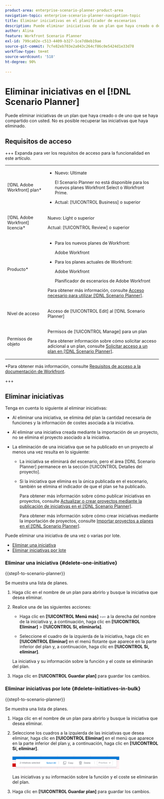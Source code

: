 ```yaml
---
product-area: enterprise-scenario-planner-product-area
navigation-topic: enterprise-scenario-planner-navigation-topic
title: Eliminar iniciativas en el planificador de escenarios
description: Puede eliminar iniciativas de un plan que haya creado o de uno que se haya compartido con usted. No es posible recuperar las iniciativas que haya eliminado.
author: Alina
feature: Workfront Scenario Planner
exl-id: 799ca02e-c513-4409-b327-1ce7d8eb19ae
source-git-commit: 7cfe82eb703e2a043c264cf86c0e5424d1e33d78
workflow-type: tm+mt
source-wordcount: '518'
ht-degree: 90%

---
```


# Eliminar iniciativas en el [!DNL Scenario Planner]

Puede eliminar iniciativas de un plan que haya creado o de uno que se haya compartido con usted. No es posible recuperar las iniciativas que haya eliminado.

## Requisitos de acceso

+++ Expanda para ver los requisitos de acceso para la funcionalidad en este artículo.

<table style="table-layout:auto"> 
 <col> 
 <col> 
 <tbody> 
  <tr> 
   <td> <p>[!DNL Adobe Workfront] plan*</p> </td> 
   <td> <ul></li>
   <li><p>Nuevo: Ultimate </p></li>
   <p>El Scenario Planner no está disponible para los nuevos planes Workfront Select o Workfront Prime. </p>
   <li><p>Actual: [!UICONTROL Business] o superior</p></ul>
   </td> 
  </tr> 
  <tr> 
   <td> <p>[!DNL Adobe Workfront] licencia*</p> </td> 
   <td> <p>Nuevo: Light o superior</p> 
   <p>Actual: [!UICONTROL Review] o superior</p> </td> 
  </tr> 
  <tr> 
   <td>Producto* </td> 
   <td> <ul><li><p>Para los nuevos planes de Workfront:</p><p> Adobe Workfront</li></p>
   <li><p>Para los planes actuales de Workfront: </p>
   <p>Adobe Workfront</p> <p>Planificador de escenarios de Adobe Workfront</p></li></ul>

<p>Para obtener más información, consulte <a href="../scenario-planner/access-needed-to-use-sp.md" class="MCXref xref">Acceso necesario para utilizar [!DNL Scenario Planner]</a>. </p> </td> 
  </tr> 
  <tr data-mc-conditions=""> 
   <td>Nivel de acceso </td> 
   <td> <p>Acceso de [!UICONTROL Edit] al [!DNL Scenario Planner]</p> </td> 
  </tr> 
  <tr data-mc-conditions=""> 
   <td> <p>Permisos de objeto </p> </td> 
   <td> <p>Permisos de [!UICONTROL Manage] para un plan</p> <p>Para obtener información sobre cómo solicitar acceso adicional a un plan, consulte <a href="../scenario-planner/request-access-to-plan.md" class="MCXref xref">Solicitar acceso a un plan en [!DNL Scenario Planner]</a>.</p> </td> 
  </tr> 
 </tbody> 
</table>

*Para obtener más información, consulte [Requisitos de acceso a la documentación de Workfront](/help/quicksilver/administration-and-setup/add-users/access-levels-and-object-permissions/access-level-requirements-in-documentation.md).

+++

## Eliminar iniciativas

Tenga en cuenta lo siguiente al eliminar iniciativas:

* Al eliminar una iniciativa, se elimina del plan la cantidad necesaria de funciones y la información de costes asociada a la iniciativa.
* Al eliminar una iniciativa creada mediante la importación de un proyecto, no se elimina el proyecto asociado a la iniciativa.
* La eliminación de una iniciativa que se ha publicado en un proyecto al menos una vez resulta en lo siguiente:

   * La iniciativa se eliminará del escenario, pero el área [!DNL Scenario Planner] permanece en la sección [!UICONTROL Detalles del proyecto].
   * Si la iniciativa que elimina es la única publicada en el escenario, también se elimina el indicador de que el plan se ha publicado.

     Para obtener más información sobre cómo publicar iniciativas en proyectos, consulte [Actualizar o crear proyectos mediante la publicación de iniciativas en el [!DNL Scenario Planner]](../scenario-planner/publish-scenarios-update-projects.md).

     Para obtener más información sobre cómo crear iniciativas mediante la importación de proyectos, consulte [Importar proyectos a planes en el [!DNL Scenario Planner]](../scenario-planner/import-projects-to-plans.md).

Puede eliminar una iniciativa de una vez o varias por lote.

* [Eliminar una iniciativa](#delete-one-initiative)
* [Eliminar iniciativas por lote](#delete-initiatives-in-bulk)

### Eliminar una iniciativa {#delete-one-initiative}

{{step1-to-scenario-planner}}

Se muestra una lista de planes.

1. Haga clic en el nombre de un plan para abrirlo y busque la iniciativa que desea eliminar.
1. Realice una de las siguientes acciones:

   * Haga clic en **[!UICONTROL Menú más]** ![Menú más](assets/more-menu.png) a la derecha del nombre de la iniciativa y, a continuación, haga clic en **[!UICONTROL Eliminar]** > **[!UICONTROL Sí, eliminarla]**.

   * Seleccione el cuadro de la izquierda de la iniciativa, haga clic en **[!UICONTROL Eliminar]** en el menú flotante que aparece en la parte inferior del plan y, a continuación, haga clic en **[!UICONTROL Sí, eliminar]**.

   La iniciativa y su información sobre la función y el coste se eliminarán del plan.

1. Haga clic en **[!UICONTROL Guardar plan]** para guardar los cambios.

### Eliminar iniciativas por lote {#delete-initiatives-in-bulk}

{{step1-to-scenario-planner}}

Se muestra una lista de planes.

1. Haga clic en el nombre de un plan para abrirlo y busque la iniciativa que desea eliminar.
1. Seleccione los cuadros a la izquierda de las iniciativas que desea eliminar, haga clic en **[!UICONTROL Eliminar]** en el menú que aparece en la parte inferior del plan y, a continuación, haga clic en **[!UICONTROL Sí, eliminar]**.

   ![Administrar menú de iniciativa](assets/bottom-manage-initiative-menu-350x45.png)

   Las iniciativas y su información sobre la función y el coste se eliminarán del plan.

1. Haga clic en **[!UICONTROL Guardar plan]** para guardar los cambios.
